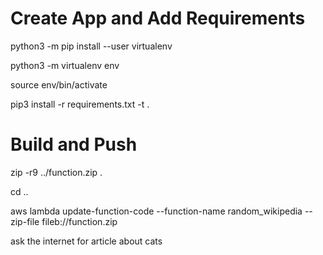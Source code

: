 
# Create App and Add Requirements

python3 -m pip install --user virtualenv

python3 -m virtualenv env

source env/bin/activate

pip3 install -r requirements.txt -t .

#  Build and Push

zip -r9 ../function.zip .

cd ..

aws lambda update-function-code --function-name random_wikipedia --zip-file fileb://function.zip

ask the internet for article about cats

